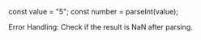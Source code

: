 const value = "5";
const number = parseInt(value);


Error Handling: Check if the result is NaN after parsing.
